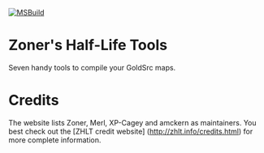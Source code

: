 [![MSBuild](https://github.com/solidi/zhlt/actions/workflows/msbuild.yml/badge.svg)](https://github.com/solidi/zhlt/actions/workflows/msbuild.yml)

# Zoner's Half-Life Tools #
Seven handy tools to compile your GoldSrc maps.

# Credits #
The website lists Zoner, Merl, XP-Cagey and amckern as maintainers. You best check out the [ZHLT credit website] (http://zhlt.info/credits.html) for more complete information.
